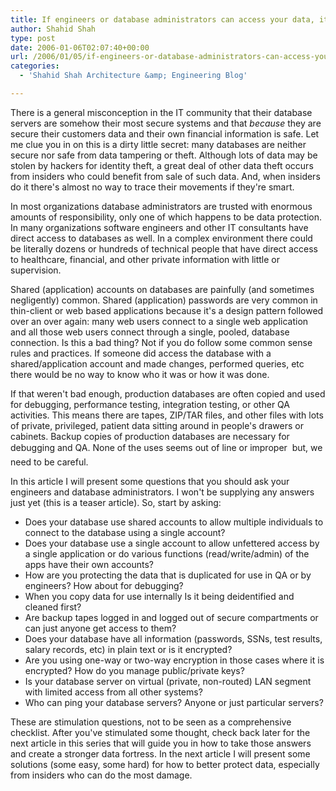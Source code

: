 ```yaml
---
title: If engineers or database administrators can access your data, it’s not secure
author: Shahid Shah
type: post
date: 2006-01-06T02:07:40+00:00
url: /2006/01/05/if-engineers-or-database-administrators-can-access-your-data-its-not-secure/
categories:
  - 'Shahid Shah Architecture &amp; Engineering Blog'

---
```

There is a general misconception in the IT community that their database servers are somehow their most secure systems and that _because_ they are secure their customers data and their own financial information is safe. Let me clue you in on this is a dirty little secret: many databases are neither secure nor safe from data tampering or theft. Although lots of data may be stolen by hackers for identity theft, a great deal of other data theft occurs from insiders who could benefit from sale of such data. And, when insiders do it there's almost no way to trace their movements if they're smart.

In most organizations database administrators are trusted with enormous amounts of responsibility, only one of which happens to be data protection. In many organizations software engineers and other IT consultants have direct access to databases as well. In a complex environment there could be literally dozens or hundreds of technical people that have direct access to healthcare, financial, and other private information with little or supervision. 

Shared (application) accounts on databases are painfully (and sometimes negligently) common. Shared (application) passwords are very common in thin-client or web based applications because it's a design pattern followed over an over again: many web users connect to a single web application and all those web users connect through a single, pooled, database connection. Is this a bad thing? Not if you do follow some common sense rules and practices. If someone did access the database with a shared/application account and made changes, performed queries, etc there would be no way to know who it was or how it was done. 

If that weren't bad enough, production databases are often copied and used for debugging, performance testing, integration testing, or other QA activities. This means there are tapes, ZIP/TAR files, and other files with lots of private, privileged, patient data sitting around in people's drawers or cabinets. Backup copies of production databases are necessary for debugging and QA. None of the uses seems out of line or improper  but, we need to be careful.

In this article I will present some questions that you should ask your engineers and database administrators. I won't be supplying any answers just yet (this is a teaser article). So, start by asking:

  * Does your database use shared accounts to allow multiple individuals to connect to the database using a single account?
  * Does your database use a single account to allow unfettered access by a single application or do various functions (read/write/admin) of the apps have their own accounts?
  * How are you protecting the data that is duplicated for use in QA or by engineers? How about for debugging?
  * When you copy data for use internally Is it being deidentified and cleaned first? 
  * Are backup tapes logged in and logged out of secure compartments or can just anyone get access to them?
  * Does your database have all information (passwords, SSNs, test results, salary records, etc) in plain text or is it encrypted?
  * Are you using one-way or two-way encryption in those cases where it is encrypted? How do you manage public/private keys?
  * Is your database server on virtual (private, non-routed) LAN segment with limited access from all other systems? 
  * Who can ping your database servers? Anyone or just particular servers?

These are stimulation questions, not to be seen as a comprehensive checklist. After you've stimulated some thought, check back later for the next article in this series that will guide you in how to take those answers and create a stronger data fortress. In the next article I will present some solutions (some easy, some hard) for how to better protect data, especially from insiders who can do the most damage.